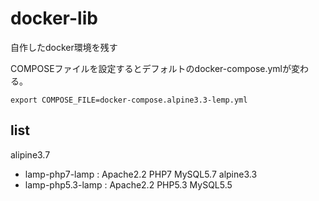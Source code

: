 # docker-lib

自作したdocker環境を残す

COMPOSEファイルを設定するとデフォルトのdocker-compose.ymlが変わる。

```
export COMPOSE_FILE=docker-compose.alpine3.3-lemp.yml
```

## list

alipine3.7
 * lamp-php7-lamp : Apache2.2 PHP7 MySQL5.7
alpine3.3
 * lamp-php5.3-lamp : Apache2.2 PHP5.3 MySQL5.5
 
